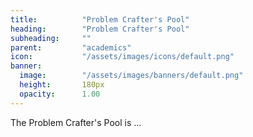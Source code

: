 ```yaml
---
title:          "Problem Crafter's Pool"
heading:        "Problem Crafter's Pool"
subheading:     ""
parent:         "academics"
icon:           "/assets/images/icons/default.png"
banner:
  image:        "/assets/images/banners/default.png"
  height:       180px
  opacity:      1.00
---
```


The Problem Crafter's Pool is ...

